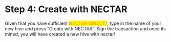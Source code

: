# Step 4: Create with NECTAR

Given that you have sufficient <mark style="color:orange;">**NECTAR ($NECT)**</mark>, type in the name of your new hive and press “Create with NECTAR”. Sign the transaction and once its mined, you will have created a new hive with nectar!
